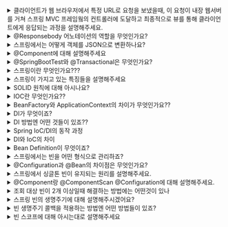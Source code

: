 <details markdown = "1">
<summary>클라이언트가 웹 브라우저에서 특정 URL로 요청을 보냈을때, 이 요청이 내장 웹서버를 거쳐 스프링 MVC 프레임웤의 컨트롤러에 도달하고 최종적으로 뷰를 통해 클라이언트에게 응답되는 과정을 설명해주세요.</summary>
<br>
클라이언트가 웹 브라우저에서 특정 URL로 요청을 보내면, 이 요청은 내장 웹 서버를 통해 스프링 애플리케이션에 도달합니다.<br>
내장 웹 서버는 이 요청을 분석하고, 해당 URL과 매핑된 컨트롤러의 메서드를 호출합니다.<br>
이때 메서드는 스프링 프레임워크가 생성한 Model 객체를 인자로 받아, 필요한 데이터를 Model에 저장합니다.<br>
이때 Model 객체는 컨트롤러와 뷰 사이에서 데이터를 주고받는 매개체의 역할을 합니다.<br>
메서드가 뷰의 이름을 문자열로 반환하면, ViewResolver는 기본 설정 디렉토리에서 반환된 문자열에 해당하는 파일을 찾습니다.<br>
<br>
찾아진 뷰 파일은 템플릿 엔진에 의해 렌더링 되며, 이 과정에서 Model객체에 저장된 데이터를 사용하여 동적인 웹 페이지를 생성합니다.<br>
최종적으로 생성된 웹 페이지는 클라이언트에게 응답으로 전달되어, 웹 브라우저에 표시됩니다.<br>
</details>

<details markdown = "1">
<summary>@Responsebody 어노테이션의 역할을 무엇인가요?</summary>
<br>
@ResponseBody 어노테이션은 컨트롤러의 메서드가 반환하는 결과를 HTTP 응답 본문에 직접 작성하는데 사용합니다.<br>
일반적으로 이 어노테이션은 JSON 형태의 데이터를 반환하는 Restful 웹 서비스에서 사용합니다.<br>
<br>
참고 - 이 애너테이션이 없다면 뷰 리졸버한테 던져줌
</details>

<details markdown = "1">
<summary>스프링에서는 어떻게 객체를 JSON으로 변환하나요?</summary>
<br>
스프링에서는 HttpMessageConverter를 사용하여 객체를 JSON으로 변환합니다. 컨트롤러에서 반환한 객체가 있다면, 기본 정책은 이 객체를 JSON으로 변환하여 HTTP 응답 본문에 작성하는 것입니다.<br>
이때 클라이언트의 HTTP Accept 헤더와 서버의 컨트롤러 반환 타입 정보 둘을 조합해서 HttpMessageConverter가 선택됩니다.<br>
<br>
참고 - 단순 문자면 StringConverter가 동작하고 객체인 경우엔 jsonConverter가 동작
</details>

<details markdown = "1">
<summary>@Component에 대해 설명해주세요</summary>
<br>
해당 클래스가 Spring Bean임을 나타내는 어노테이션입니다. 이 클래스는 Spring의 컴포넌트 스캐너에 의해 자동으로 감지되고, ApplicationContext에 등록됩니다.<br>
</details>

<details markdown = "1">
<summary>@SpringBootTest와 @Transactional은 무엇인가요?</summary>
<br>
전자는 스프링 컨테이너와 테스트를 함께 실행하기 위한 어노테이션으로 통합 테스트시 주로 사용<br>
후자 어노테이션 사용시 테스트 시작 전에 트랜잭션을 시작하고, 테스트 완료 후에 항상 롤백을 진행하는 어노테이션<br>
이는 데이터 조회가 아니라, 데이터 저장 및 변경시에 필요함!!!!<br>
</details>

<details markdown = "1">
<summary>스프링이란 무엇인가요???</summary>
<br>
스프링은 엔터프라이즈용 자바 애플리케이션 개발을 편하게 할 수 있게 해주는 오픈소스 애플리케이션 프레임워크입니다.<br>
<br>
참고 - 스프링이 등장하기 이전에는 EJB(Enterprise Java Bean)이라는 기술이 주로 사용되었고 이 또한 이전 기술의 단점을 보완하기 위해 등장하였습니다.<br>
하지만 여전히 불필요하게 복잡한 코드를 작성해야 했고, 이에 따라 많은 개발자들이 불필요한 코드를 걷어내고 어떻게 코드의 복잡성을 줄일지 고민한 결과 탄생하였습니다.<br>
<br>
참고 - 프레임워크란, 어떠한 목적을 쉽게 달성할 수 있도록 해당 목적과 관련된 코드의 뼈대를 미리 만들어 둔것<br>
</details>

<details markdown = "1">
<summary>스프링이 가지고 있는 특징들을 설명해주세요</summary>
<br>
스프링의 가장 큰 특징은 POJO를 지향한다는 것입니다. 여기서 POJO(Plain Object Java Object)란 순수 자바, 즉 java 및 java 스펙에 정의된 기술만 사용한다는 의미입니다.<br>
예를들어 외부 라이브러리를 import해서 라이브러리 메서드를 사용하고 있다는 객체가 있다고 가정해보겠습니다.<br>
이 객체는 순수 Java외의 외부 기술을 사용하므로, POJO가 아닙니다. 이때 이 객체가 사용하고 있는 기술이 Deprecated가 되거나, 개선된 신기술이 등장하여 기존 기술과 관련된 코드를 모드 고쳐야 한다면<br>
해당 기술을 사용하고 있는 모든 객체들의 코드를 전부 바꿔주어야만 합니다.<br>
반면 POJO는 순수 자바를 사용하여 만든 객체이기에 특정 기술이나 환경에 종속되지 않아, 보다 유연하게 변화와 확장에 대처할 수 있습니다.<br>
이러한 POJO 프로그래밍을 위해 스프링이 지원하는 기술이 IOC/DI, AOP,PSA 등이 있습니다.<br>
<br>
애플리케이션 개발 시 구현해야 할 기능들은 크게 공통 관심 사항(모든 핵심 사항에 공통으로 적용되는 관심 사항)과 핵심 관심 사항(애플리케이션의 핵심 기능과 관련된 관심사항)으로 분류됩니다.<br>
이때 AOP란 애플리케이션 전반에 걸쳐 적용되는 공통 관심사항을 핵심 관심 사항인 비즈니스 로직으로부터 분리해 내는 것을 뜻합니다.<br>
ex) 핵심 사항 예시 : 배달앱 기준 메뉴 등록 주문, 주문 변경 등, 공통 관심 사항 예시 : 로깅이나 보안과 관련된 기능을 공통적으로 적용<br>
<br>
PSA(Portable Service Abstraction , 일관된 서비스 추상화)는 특정 기술에 종속되지 않도록 서비스를 추상화하여 일관된 방식으로 사용될 수 있도록 한것을 뜻합니다.<br>
<br>
ex) PSA 예시<br>
예를들어 스프링 데이터 JPA를 사용하면 특정 데이터베이스 기술에 종속되지 않는 코드를 작성할 수 있고, 이는 다른 DB로 마이그레이션이 필요할때 유용합니다. <br>
어떤 DB를 사용하든 간에 JPA 스펙을 준수하는 DB로 마이그레이션을 하면, 대부분의 코드를 변경하지 않고도 DB를 변경할 수 있습니다.<br>
또는<br>
예를들어 MySQL을 사용하여 개발을 완료했는데 다른 디비로 바꿔야 한다면 기존의 코드를 전부 지우고 새로 작성하거나, 두 디비의 간에 사용방법이 다른 코드를 찾아서 일일히 수정해야 할 수도있습니다.<br>
하지만 스프링은 데이터베이스 접근하는 방법을 규정한 인터페이스인 JDBC를 제공해 주기에 동일한 사용방법을 유지한채로 디비를 바꿀수 있습니다.<br>
각 DB를 만든 회사들은 자신의 DB에 접근하는 드라이버를 JAVA 코드의 형태로 배포하는데, 이 드라이버에 해당하는 Java 코드의 클래스가 JDBC를 구현합니다.<br>
따라서 JDBC를 기반으로 하여 DB접근 코드를 작성해두면, 이후에 DB를 바꿔도 기존에 작성한 DB 접근 로직을 그대로 사용할 수 있습니다.<br>
</details>


<details markdown = "1">
<summary>SOLID 원칙에 대해 아시나요?</summary>
<br>
SOLID는 좋은 객체 지향 설계를 위한 5가지 원칙을 다룬 개념입니다.<br><br>
우선 단일 책임 원칙(Single Responsibility Principle)은 한 클래스가 하나의 책임만을 가지도록 하는 원칙입니다.<br> 
이때 중요한 기준을 변경이라고 보는데, 해당 클래스에 대한 변경이 있을때 다른 클래스에 파급 효과가 적다면 단일 책임을 잘 따른것이라 볼 수 있습니다.<br>
이러한 원칙을 준수하면 각 클래스가 맡은 책임이 명확해져, 한 책임의 변경이 다른 책임에 미치는 영향을 최소화 할 수 있습니다.<br>
<br>
개방 폐쇄 원칙은 소프트웨어 구성 요소(클래스,모듈, 함수 등)가 확장에는 열려 있어야 하며, 변경에는 닫혀있어야 함을 의미합니다.<br>
즉 새로운 변경 사항이 발생했을때 직접적인 객체 수정 없이도 이를 반영할 수 있도록 설계해야 함을 의미합니다.<br>
이를 지원하기 위해 스프링에서는 DI(의존성 주입)과 제어의 역전(IOC)를 제공합니다.<br>
<br>
리스코프 치환원칙은 객체가 프로그램의 정확성을 깨지 않으면서 하위 인스턴스로 바꿀수 있어야 한다는 원칙입니다.<br>
클라이언트는 인터페이스를 구현한 객체의 내부 구현을 알지 못하므로, 객체는 인터페이스의 명세를 준수하여 구현되어야 합니다.<br>
예를들어 자동차 인터페이스에 앞으로 가는 기능을 선언했는데, 이를 뒤로 가게 구현한 것은 LSP를 위반한 예입니다. 느리더라도 앞으로 가는 기능을 제공해야 LSP를 준수한 것입니다.<br>
<br>
인터페이스 분리 원칙은 특정 클라이언트를 위한 인터페이스 여러개가 범용 인터페이스 하나보다 나음을 의미합니다.<br>
예를 들어, '전자기기'라는 인터페이스에 '켜기', '끄기', '충전하기', '인쇄하기'라는 메소드가 있다면, '스마트폰' 클래스는 '인쇄하기' 메소드를 사용하지 않을 것입니다. 이럴 때 '스마트폰'을 위한 '켜기', '끄기', '충전하기' 메소드만을 가진 인터페이스와 '인쇄하기' 메소드를 가진 인터페이스로 분리하는 것이 더 효과적일 수 있습니다. 이렇게 하면 각 클래스는 필요한 메소드만을 포함한 인터페이스에 의존하게 되므로 더 명확하고 깔끔한 설계를 할 수 있습니다.<br>
<br>
마지막으로 의존관계 역전 원칙은 프로그래머가 구체적인 것보다 추상화된 것에 의존해야 함을 의미합니다.<br>
즉, 클라이언트가 구현 객체에 직접 의존하는 것이 아니라, 클라이언트와 구현 객체 모두 인터페이스에 의존해야 합니다. 이렇게 되면 구현 객체가 변경되더라도 클라이언트에는 아무런 변화가 없게 됩니다.<br>
<br>
DIP 예시<br>
예를 들어, 회사에서 서비스를 운영하면서 MySQL에서 PostgreSQL로 데이터베이스를 바꾸려고 합니다. 이 때, 웹 애플리케이션의 각 부분이 구체적으로 MySQL에 의존하고 있다면, 이 변경은 코드의 모든 부분을 수정해야 하는 매우 큰 작업이 될 것입니다. 또한, 이러한 변경은 버그를 만들 가능성이 크기 때문에 위험성도 큽니다.<br>
하지만 만약 웹 애플리케이션의 각 부분이 데이터베이스에 직접 의존하는 대신, 데이터베이스 인터페이스(DB Interface)에 의존하도록 설계되어 있다면 이 문제는 간단히 해결될 수 있습니다.<br>
이 인터페이스는 MySQL과 PostgreSQL 모두에서 사용할 수 있는 일반적인 메소드(예: get, set, update, delete 등)를 정의합니다. 웹 애플리케이션의 나머지 부분은 이 인터페이스를 통해 데이터베이스와 상호작용하므로, 어떤 데이터베이스가 뒤에 연결되어 있더라도 그것에 영향을 받지 않습니다.<br>
따라서 MySQL에서 PostgreSQL로 데이터베이스를 바꿀 때는 단지 인터페이스를 구현하는 클래스만 바꾸면 됩니다. 웹 애플리케이션의 나머지 부분은 이 변경을 알아차리지 못하고 그대로 작동합니다. 이러한 접근 방식은 의존관계 역전 원칙을 따르는 것이며, 시스템의 유연성과 확장성을 크게 향상시킵니다.<br>
<br>
OCP 예시<br>
스프링을 기반으로 한 예시를 정리해보겠습니다:

1. **`MemberService`** 클래스는 **`MemberRepository`** 인터페이스에 의존하고 있습니다.
2. **`MemberRepository`** 인터페이스에는 여러 구현체가 있습니다.
3. 만약 **`MemberService`** 클래스 안에서 **`MemberRepository`**의 구현체를 직접 생성한다면(**`MemberRepository m = new MemoryMemberRepository()`**), 구현체 변경 시에 **`MemberService`** 코드도 수정해야 합니다. 이렇게 되면 OCP와 DIP(의존성 역전 원칙)를 위반하게 됩니다.
4. 따라서, 의존성 주입(Dependency Injection, DI)을 통해 이 문제를 해결할 수 있습니다. 구현체를 외부에서 주입받도록 수정함으로써, **`MemberService`** 클래스는 구현체에 대한 의존성을 줄이고, 변경에 닫혀 있게 됩니다.

요약하면, OCP는 기능의 확장과 변경에 대응하기 위한 원칙입니다. 스프링 예시에서는 의존성 주입을 통해 OCP를 준수하고, 기존 코드의 변경을 최소화하며 유지 보수성을 높이는 것을 보여줍니다.<br>
</details>

<details markdown = "1">
<summary>IOC란 무엇인가요??</summary>
<br>
IOC란 프로그램의 제어 흐름을 코드 내에서(개발자) 직접 제어한 것이 아니라 외부에서 관리하는 것을 의미합니다.<br>
스프링 애플리케이션에서는 빈의 생성과 의존관계 설정 등의 작업을 애플리케이션 코드 대신 스프링 컨테이너가 담당하고 있습니다.<br>
이를 스프링 컨테이너가 코드 대신 오브젝트에 대한 제어권을 가지고 있다고 해서 IOC 컨테이너라고도 부릅니다.<br>
<br>
꼬리질문- IOC 컨테이너란 무엇인가요?<br>
스프링 애플리케이션에서는 객체의 생성과 관계 설정, 사용, 제거 등의 작업을 애플리케이션 코드 대신 스프링 컨테이너가 담당하는데, 이를 IOC 컨테이너라고 합니다.<br>
<br>
IOC 컨테이너 장점은 스프링 애플리케이션의 객체(빈)을 IOC 컨테이너가 관리해줌으로써 개발자의 부담이 줄고 비즈니스 로직에 집중할 수 있다는 장점이 있습니다.<br>
<br>
스프링 컨테이너는 빈들을 인스턴스 형식으로 관리함, 즉 한번 생성 후 여러 클라이언트가 하나의 같은 객체 인스턴스를 공유함<br>
따라서 상태를 유지하게 끔 설계하면 안됨. restful이 아닌 stateless로 설계해야 함<br>
특정 클라이언트에 의존적인 필드나, 특정 클라이언트가 값을 변경할 수 있는 필드가 존재하면 안됨<br>
</details>

<details markdown = "1">
<summary>BeanFactory와 ApplicationContext의 차이가 무엇인가요??</summary>
<br>
빈 팩토리는 스프링 컨테이너의 최상위 인터페이스로 스프링 빈을 관리하고 조회하는 역할을 담당하고 있습니다.<br>
애플리케이션 컨텍스트는 빈 팩토리의 기능을 모두 상속받아 제공할 뿐 아니라, 국제화 기능이나, 환경 변수(로컬,개발,운영등을 구분해서 처리) 등의 추가 부가 기능을 제공합니다.<br>
</details>

<details markdown = "1">
<summary>DI가 무엇이죠?</summary>
<br>
DI란 객체의 의존관계를 객체 내부가 아닌 외부에서 주입해주는 것입니다.<br>
이를 통해 각 객체가 가지는 역할에만 집중하도록 하고, 변경 사항이 생겼을때 유연하게 대처할 수 있게 됩니다.<br>
<br>
꼬리질문 - DI이해를 위해 예시를 들어주시겠어요??<br>
예를들어 버거 레시피라는 하나의 인터페이스가 있고 그 구현체로 일반버거 레시피, 치즈 버거 레시피가 있다고 가정해보겠습니다.<br>
이때 버거 요리사라는 클래스가 있고 현재 이 버거 요리사는 구현체인 일반버거 레시피에 의존하고 있다고 해보겠습니다.<br>
근데 만약 일반버거 레시피가 아닌 치즈 버거 레시피를 사용하려면 클라이언트인 버거 요리사 클래스의 코드를 수정해야 합니다.<br>
하지만, 만약 버거 요리사 클래스가 구체적인 일반 버거 레시피 대신에 버거 레시피라는 인터페이스에 의존하게 된다면, 버거 레시피를 구현하는 어떤 객체라도 요리사 클래스는 그것을 사용할 수 있습니다. 이 경우, 요리사 클래스가 사용할 레시피를 바꾸고 싶을 때에는 그저 외부에서 다른 타입의 레시피 객체(예: 치즈 버거 레시피)를 요리사 클래스에 주입하면 됩니다. 이렇게 되면 요리사 클래스 코드 자체는 그대로 두고 외부에서 주입하는 객체만 바꿔서 요리사의 동작을 변경할 수 있게 됩니다<br>
<br>
꼬리질문 - DI의 장점은 무엇이죠?<br>
DI를 사용하여 구현을 했다면, 주입받는 대상이 변하더라도 해당 클래스 자체를 수정할 일이 없거나 줄어들기에 의존성이 줄어듭니다.<br>
따라서 서로 결합도가 낮아지기에, 각 구성요소를 독립적으로 개발하고 테스트하는데 유리합니다.<br>
그리고 코드에서 직접적으로 객체를 생성하거나 관리할 필요가 없으므로 코드가 더 간결해 집니다.<br>
그러나 DI는 주로 런타임에 의존성을 주입하기에 컴파일 시점에 발생하는 오류를 잡아내기 어렵습니다(수정자나 필드의 경우)<br>
</details>

<details markdown = "1">
<summary>DI 방법엔 어떤 것들이 있죠??</summary>
생성자 주입 방식은 객체가 생성될때 생성자를 통해서 의존성이 주입되는 방법입니다. 이 방식은 주입받을 의존성이 변하지 않아야 할때 주로 사용됩니다.<br>
생성 시점에 의존성을 주입(new로 생성시 생성자 호출)받기에 final 키워드를 사용할 수 있어 불변성을 보장합니다.<br>
<br>
세터 주입 방식은 주입받을 의존성이 실행 중에 변경될 수 있는 경우에 주로 사용됩니다. 생성 후에도 의존성을 변경할 수 있으므로 유연성이 있습니다.<br>
필드 주입은 @Autowired를 통해 클래스의 필드에 직접 의존성이 주입하는 방식입니다.<br>
<br>
꼬리질문 1 - 필드 주입에 장단점이 무엇이죠??<br>
필드 주입시 코드가 간단해 진다는 장점이 있지만, Solid 원칙 중 단일 책임 원칙을 위반할 수 있고, final 키워드를 사용할 수 없어 불변성이 보장되지 않고, 객체가 변할 수 있습니다.<br>
또한 Unit Test가 어렵습니다.<br>
필드 주입 방식을 사용하면 필드가 변경될 수 있어 해당 클래스가 필드의 상태 관리 책임을 가지게 됩니다.<br>
즉 핵심 비즈니스 로직에 집중하는 것 외에도 필드의 상태를 체크하고 관리하는 부가적인 책임을 가져야 하는 것입니다.<br>
또한 필드 주입방식에서는 객체를 먼저 생성하고, 이후에 필드에 값을 주입하는 과정을 거치기 때문에 final 필드에 값을 주입할 수 없습니다.<br>
final의 경우엔 선언과 동시에 초기화하거나, 생성자에서 초기화하는 것만 허용하기 때문입니다.<br>
<br>
꼬리질문 2 - 수정자 주입의 장단점은 무엇이죠?<br>
객체의 생명 주기 중에 의존성을 변경할 수 있고, 의존성이 생성시점에 필요하지 않은 경우 선택적으로 일부 의존성만 주입할 수 있다는 장점을 가집니다.<br>
하지만 수정자 주입 방식시 의존성이 변경될 수 있어, 의존성의 상태를 체크해야 하는 부가적인 책임을 지닐수 있어 SRP에 위배됩니다.<br>
또한 선택적인 의존성을 사용할 수 있기에 필수적이지 않은 의존성을 주입하지 않고도 객체를 생성할 수 있지만, 이렇게 선택적 의존성이 주입되지 않았을때, 해당 의존성을 사용하는 메서드가 호출되면 NPE가 발생할 수 있습니다.<br>
<br>
(객체 생성 이후에 별도의 setter 메서드를 호출하여 필요한 의존성을 주입합니다.따라서 final 키워드 사용 불가)
<br>
꼬리질문 - 생성자 주입을 사용해야 하는 이유는?<br>
생성자 주입 방법 사용시 객체가 생성되는 지점에 의존성을 생성자 인자로 주입받기에, 필드에 final 키워드를 사용할 수 있어 불변성을 보장할 수 있습니다.<br>
또한 생성자 주입을 사용하면 순환참조를 컴파일 시점에 확인할 수 있습니다.<br>
즉 클래스 생성과 동시에 의존성이 주입되어야 해서, 생성자 호출 시점에 모든 의존성이 주입되어야 하므로 만약 순환참조가 발생한다면 애플리케이션이 실행되지 않습니다.(컴파일 시점에 에러잡음)<br>
(반면 필드 주입이나 수정자 주입은 객체가 생성된 후에 의존성 주입이 일어나므로 ㅇ런타임에 이를 알 수 있따)<br>
그리고 생성자 주입 사용시 테스트 코드 작성 또한 용이합니다.<br>
만약 테스트를 하고자 하는 클래스에 필드 주입이나 수정자 주입으로 빈이 주입되어 있으면 Mockito를 이용해 목킹후 테스트를 진행해야합니다.<br>
하지만 생성자 주입의 경우엔 단순히 원하는 객체를 생성한 후 생성자에 넣어주는 방식으로도 진행이 가능합니다.<br>
<br>
(DI Container 없이 직접 의존성 주입 가능)<br>
꼬리질문 - 순환 참조가 무엇이고 언제 발생하는가?<br>
순환 참조란 서로 다른 여러 빈들이 서로를 참조하고 있음을 의미한다. 필드 주입이나 수정자 주입은 객체 생성 후 비즈니스 로직 상에서 순환 참조가 일어나기 때문에 컴파일 단계에서 순환 참조를 잡아낼 수 없다. 반면에 생성자 주입을 사용하면 스프링 컨테이너가 빈을 생성하는 시점에 순환 참조를 확인하기 때문에 컴파일 단계에서 순환 참조를 잡아낼 수 있다<br>
</details>

<details markdown = "1">
<summary>Spring IoC/DI의 동작 과정</summary>
<br>
먼저, 개발자는 각각의 컴포넌트(빈)와 이들 사이의 의존성에 대한 설정 정보를 XML, Annotation, Java Configuration 등을 통해 정의합니다.

이 설정 정보를 바탕으로 Spring IoC 컨테이너는 빈의 생명주기를 관리하고, 필요한 경우 의존성을 주입합니다.

컨테이너가 구동되면 개발자는 컨테이너로부터 필요한 빈을 가져와 사용합니다. 이때, 개발자는 빈의 생성과 소멸, 그리고 의존성에 대해 걱정할 필요가 없습니다.<br>
</details>

<details markdown = "1">
<summary>DI와 IoC의 차이</summary>
<br>
**IoC(Inversion of Control)**는 더 넓은 개념으로, 제어 흐름의 주도권이 사용자(개발자)에서 프레임워크나 컨테이너로 이동한 것을 말합니다.<br>
**DI(Dependency Injection)**는 IoC의 한 형태로, 객체 간의 의존성을 프레임워크나 컨테이너가 주입해주는 것을 말합니다<br>
그러나 이 둘은 서로 독립적인 개념이며 DI가 반드시 IoC를 요구하는 것은 아닙니다. DI를 구현하는 방법은 여러가지가 있고 그 중 IoC 컨테이너를 사용하는 것이 하나의 방법일 뿐입니다. IoC 컨테이너 없이도 DI는 구현이 가능합니다. 예를 들어, 개발자가 직접 코드 내에서 객체를 생성하고 의존성을 주입하는 방식도 가능합니다. 이런 방식은 IoC의 개념을 적용하지 않지만, 의존성 주입(DI)을 구현하는 것입니다.<br>
IoC는 제어의 역전에 초점을 둔다면, DI는 객체간의 의존성을 어떻게 관리할 것인지에 초점을 두는 것이라고 말할 수 있습니다.<br>
</details>

<details markdown = "1">
<summary>Bean Definition이 무엇이죠?</summary>
<br>
BeanDefinition은 BeanFactoryPostProcessor가 읽을 수 있는 형태로 Bean 설정 메타데이터를 정의하는 인터페이스입니다.<br>
Bean Definition은 Bean의 클래스 이름, Bean이 생성되는 방법, Bean 사이의 의존성, Bean의 범위(scope) 등을 정의합니다<br>
<br>
스프링 컨테이너는 다양한 형식(ex: 자바 코드, XML, Groovy)의 설정 정보를 받아드릴 수 있게 유연하게 설계되어있습니다.
그렇다면 스프링은 어떻게 이런 다양한 설정 형식을 지원하는 것일까요??? 이 중심에는 BeanDefinition이라는 인터페이스가 있습니다.<br>
</details>

<details markdown = "1">
<summary>스프링에서는 빈을 어떤 형식으로 관리하죠?</summary>
<br>
스프링에서는 빈을 싱글톤 형태로 관리합니다. 즉 스프링 컨테이너에서 생성된 빈은 기본적으로 싱글톤 스코프를 가지고, 같은 타입의 빈을 요청하면 항상 같은 인스턴스를 반환합니다.<br>
이렇게 싱글턴 형태로 빈을 관리하면 메모리 사용량을 줄일 수 있고, 이미 생성된 빈을 재사용할 수 있어서 효율적입니다.<br>
<br>
원래 스프링이 적용되어있지 않는 순수한 DI 컨테이너의 경우, 요청이 올때마다 객체를 새로 생성하였습니다.
즉 고객 트래픽이 초당 100이 나오면 초당 최소 100개의 객체가 생성되고 소멸되는 것이죠(메모리 낭비)

이를 해결하려면 해당 객체가 딱 1개만 생성되고, 공유하도록 설계하면 됩니다(싱글톤 적용).

싱글톤 패턴이란 클래스의 인스턴스가 딱 1개만 생성되는 것을 보장하는 디자인 패턴입니다. 이는 객체 인스턴스를 2개 이상 생성하지 못하도록 막기 위해 private 생성자를 사용해서 외부에서 임의로 new 키워드를 사용하지 못하도록 막습니다.<br>

</details>

<details markdown = "1">
<summary>@Configuration과 @Bean의 차이점은 무엇인가요?</summary>
<br>
@Configuration은 해당 클래스가 빈 설정을 담당하는 클래스임을 스프링에 알려줍니다. 스프링은 이 클래스를 통해 빈을 생성하고 의존성을 주입합니다. 반면, @Bean은 해당 메서드가 빈을 생성하는 책임을 가지며, 이 메서드가 반환하는 객체를 스프링 빈으로 등록하게 됩니다. 이때 @Configuration이 붙은 클래스 내부의 @Bean 메서드는 항상 동일한 인스턴스를 반환하도록 보장하며, 이를 통해 스프링의 싱글톤 빈이 유지되게 합니다.<br>
</details>

<details markdown = "1">
<summary>스프링에서 싱글톤 빈이 유지되는 원리를 설명해주세요.</summary>
<br>
스프링에서는 @Configuration이 붙은 클래스에 대해 CGLIB 바이트코드 조작 라이브러리를 사용하여 클래스를 상속받은 임의의 다른 클래스를 만듭니다<br>
이 임의의 클래스는 싱글톤 빈이 유지되도록 도와주는 역할을 합니다.<br>
<br>
참고 - 바이트 코드 조작이란<br>
Java의 경우, JVM이 이해할 수 있는 바이트코드 형태로 컴파일이 되는데, 이렇게 컴파일된 바이트코드를 조작하여 새로운 클래스를 생성하거나 기존 클래스의 기능을 변경하는 것을 말합니다. <br>
</details>

<details markdown = "1">
<summary>@Component랑 @ComponentScan @Configuration에 대해 설명해주세요.</summary>
<br>
@Component는 해당 클래스가 Spring에서 관리되는 빈임을 나타냅니다.<br>
이 어노이션이 달린 클래스는 Spring 시작 시 빈으로 등록되고, 필요할때 Spring에 의해 자동으로 주입될 수 있습니다.<br>
<br>
@ComponentScan은 Spring에서 @Component나 이로부터 파생된 어노테이션,@Service,@Repository,@Controller, @Configuration와 같은 어노테이션이 붙은 클래스를 찾아 Bean으로 등록하도록 지시하는 어노테이션입니다.<br>
이를 통해 개발자는 직접 빈으로 등록하지 않아도, Spring이 애플리케이션의 구성 요소를 자동으로 찾아내고 관리하도록 할 수 있습니다.<br>
<br>
@configuration은 해당 클래스가 Spring의 설정 클래스임을 나타내는 어노테이션입니다.<br>
이러한 어노테이션이 붙은 클래스 안의 Bean 어노테이션이 붙은 메서드들은 각각 하나의 빈 객체를 생성하고 초기화하는 역할을 합니다.<br>
또한 Configuration이 붙은 클래스는 스프링에 의해 CGLIB Proxy로 처리되므로, 같은 설정 클래스 내부에서 Bean 어노테이션이 붙은 메서드를 호출하면 항상 같은 인스턴스를 반환합니다.<br>
</details>

<details markdown = "1">
<summary>조회 대상 빈이 2개 이상일때 해결하는 방법에는 어떤것이 있나</summary>
<br>
@Qualifier 어노테이션을 통해 추가 구분자를 붙여주거나, @Primary 어노테이션을 통해 우선순위를 정해줌으로서 해결할 수 있습니다.<br>
<br>
꼬리질문 - 만약 동적으로 빈을 선택해야 할경우엔 어떻게 하나?<br>
Map을 사용해서 해결 가능!<br>
예를들어 문자열과 그에 대응하는 클래스를 넣어둠<br>
</details>

<details markdown = "1">
<summary>스프링 빈의 생명주기에 대해 설명해주시겠어요?</summary>
<br>
스프링 애플리케이션의 실행은 스프링 IoC(Inversion of Control) 컨테이너의 생성으로 시작됩니다. 이 컨테이너는 Bean Definition에 정의된 대로 각 Bean 객체를 인스턴스화합니다.<br>
Bean이 인스턴스화 된 후에는, IoC 컨테이너는 Bean Definition에 명시된 의존관계를 참조하여 의존성을 주입합니다.<br>
<br>
모든 의존성 주입이 완료되면, 해당 Bean이 InitializingBean 인터페이스를 구현하고 있거나, 커스텀 초기화 메서드가 @Bean 어노테이션에 지정되었거나, @PostConstruct 어노테이션이 붙은 메서드가 있다면, 이들은 초기화 콜백 메서드로 작동하여 호출됩니다.<br>
이 단계가 완료되면, 애플리케이션은 필요에 따라 IoC 컨테이너에서 Bean을 요청하여 사용하게 됩니다.<br>
<br>
컨테이너가 종료되는 시점에, IoC 컨테이너는 Bean의 생명주기를 관리하는 과정으로서, 소멸 전 콜백 메서드를 호출합니다. 이 때는 DisposableBean 인터페이스의 destroy() 메서드, @PreDestroy 어노테이션이 붙은 메서드, 또는 @Bean 어노테이션에 지정한 사용자 정의 소멸 메서드가 호출됩니다.<br>
이 단계에서 Bean은 자원 해제, 네트워크 연결 종료 등 소멸과정에 필요한 동작을 수행합니다. 이후, IoC 컨테이너 자체가 종료되며 이 과정에서 Singleton 범위의 모든 Bean들이 소멸됩니다.<br>
</details>

<details markdown = "1">
<summary>빈 생명주기 콜백을 적용하는 방법엔 어떤 방법들이 있죠?</summary>
<br>
InitalizingBean, Disposable Bean과 같은 인터페이스를 구현하거나, Bean 어노테이션 설정 정보에 초기화 메서드, 종료 메서드를 지정하거나, <br>
@PostConstruct, @PreDestroy 애노테이션을 지정함으로서 콜백을 적용할 수 있습니다.<br>
<br>
꼬리질문 - 각 방법의 특징 간단히<br>
인터페이스 방식은 프링 전용 인터페이스에 의존하게 되며, 초기화와 소멸 메서드의 이름을 변경할 수 없고, 외부 라이브러리에 적용할 수 없다는 단점이 있습니다. 이는 초기 스프링에서 사용되던 방식으로, 현재는 권장하지 않습니다.<br>
Bean 어노테이션 설정 정보에서 적용하는 방법은 메서드 이름을 자유롭게 지정할 수 있고, 스프링에 의존하지 않습니다. 설정 정보를 활용하므로 코드를 수정할 수 없는 외부 라이브러리에서도 적용할 수 있습니다<br>
@PostConstruct, @PreDestroy 어노테이션 사용 방식은 최신 스프링에서 가장 권장하는 방법으로, 어노테이션 하나를 붙이는 것으로 편리하게 콜백을 지정할 수 있습니다<br>
 이 어노테이션들은 JSR-250이라는 자바 표준을 준수한 것으로, 스프링이 아닌 다른 컨테이너에서도 동작합니다. 다만, 외부 라이브러리에 적용할 수 없다는 단점이 있습니다. 이때는 @Bean의 기능을 활용하는 것이 좋습니다.<br>
</details>

<details markdown = "1">
<summary>빈 스코프에 대해 아시는대로 설명해주세요</summary>
<br>
빈 스코프는 빈이 존재할 수 있는 범위를 나타내는 개념입니다.<br>
싱글톤 스코프의 경우 기본 스코프로, 스프링 컨테이너의 시작과 종료까지 유지되는 가장 넓은 범위의 스코프입니다.<br>
프로토타입 스코프의 경우, 스프링 컨테이너가 빈의 생성과 주입까지만 관여하고 더는 관리하지 않는 매우 짧은 범위의 스코프입니다.<br>
이러한 프로토타입 스코프의 빈을 요청하게 되면, 스프링은 매 요청마다 항상 새로운 프로토타입의 빈을 생성해서 반환합니다.(개발자가 관리할 책임을 가짐)<br>
웹 관련 스코프에는 Request와 Session 스코프가 있습니다.<br>
Request 스코프는 HTTP 요청이 하나 들어오고 나갈때 까지 유지되는 스코프로, 각각의 HTTP 요청마다 별도의 빈 인스턴스가 생성되고, 관리됩니다.<br>
Session 스코프는 웹 세션이 생성되고 종료될떄 까지 유지되는 스코프로 HTTP Session과 동일한 생명주기를 가지는 스코프입니다.<br>
<br>
참고<br>
프로토타입 빈과 싱글 톤 함께 사용시 프로토타입 빈이 매번 새로 생성되게 할려면 Provider를 사용함.<br>
Provider는 지정한 빈을 컨테이너에서 대신 찾아주는 역할을 함<br>
리퀘스트 스코프로 로그남길때 Provider를 통해 해결 가능(프록시를 통해서도 가능).<br>
이는 리소스를 효율적으로 사용하고, 동시에 여러 요청이 들어오더라도 각 요청마다 독립적인 빈을 사용할 수 있도록 해줍니다<br>
웹 세션이란 웹 서버에서 사용자가 브라우저를 통해 웹 서버에 접속할 때부터 브라우저를 닫거나 로그아웃하여 접속을 종료할 때까지 유지되는 사용자의 상태를 의미합니다. 웹이 기본적으로 상태를 유지하지 않는(stateless) 특성을 가지고 있는데, 이 상태를 유지하기 위해 사용하는 것이 세션입니다.<br>
<br>
세션은 서버에 생성되어 서버 내부에 저장되고, 일정 시간동안 같은 사용자(정확히는 브라우저)로부터 들어오는 요청을 하나의 상태로 보고 유지하게 됩니다. 사용자가 로그인을 하면 해당 사용자의 세션 정보가 서버에 생성되고, 그 세션 정보와 연결되는 세션 ID가 사용자의 웹 브라우저 쿠키로 발급됩니다. 이후 사용자가 웹 서버에 접근할 때마다 이 세션 ID가 함께 전송되어 사용자를 식별하게 됩니다. 이렇게 함으로써, 로그인 정보, 사용자의 이전 작업 내역 등을 유지할 수 있습니다.<br>
세션의 관리(생성, 삭제 등)는 서버의 책임이며, 세션의 유효 시간이 지나거나 사용자가 로그아웃을 하면 세션이 종료되게 됩니다. 이렇게 세션을 사용하여 사용자의 상태 정보를 유지함으로써 사용자 별로 개인화된 서비스를 제공하는 것이 가능해집니다.<br>
</details>











